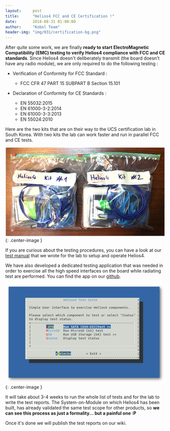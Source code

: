 ```yaml
---
layout:     post
title:      "Helios4 FCC and CE Certification !"
date:       2018-08-31 01:00:00
author:     "Kobol Team"
header-img: "img/031/certification-bg.png"
---
```


After quite some work, we are finally **ready to start ElectroMagnetic Compatibility (EMC) testing to verify Helios4 compliance with FCC and CE standards**. Since Helios4 doesn't deliberately transmit (the board doesn't have any radio module), we are only required to do the following testing :

- Verification of Conformity for FCC Standard :
    * FCC CFR 47 PART 15 SUBPART B Section 15.101

- Declaration of Conformity for CE Standards :
    * EN 55032:2015
    * EN 61000-3-2:2014
    * EN 61000-3-3:2013
    * EN 55024:2010

Here are the two kits that are on their way to the UCS certification lab in South Korea. With two kits the lab can work faster and run in parallel FCC and CE tests.

![Helios4 Test Kit](/img/031/test-kit.jpg){: .center-image }

If you are curious about the testing procedures, you can have a look at our [test manual](https://wiki.kobol.io/files/carrier/Helios4_FCC_CE_Test_Manual-v0.1.pdf) that we wrote for the lab to setup and operate Helios4.

We have also developed a dedicated testing application that was needed in order to exercise all the high speed interfaces on the board while radiating test are performed.  You can find the app on our [github](https://github.com/kobol-io/test-suite).

![Helios4 Test Suite](/img/031/test-app.png){: .center-image }

It will take about 3-4 weeks to run the whole list of tests and for the lab to write the test reports. The System-on-Module on which Helios4 has been built, has already validated the same test scope for other products, so **we can see this process as just a formality... but a painful one :P**

Once it's done we will publish the test reports on our wiki.

